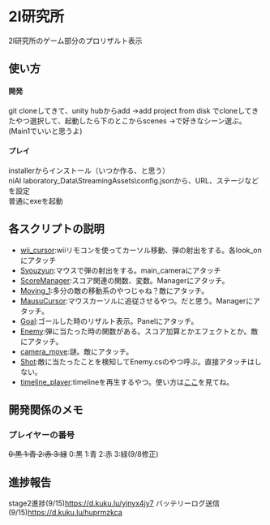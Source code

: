 # 2I研究所
2I研究所のゲーム部分のプロリザルト表示
## 使い方
#### 開発
git cloneしてきて、unity hubからadd ->add project from disk でcloneしてきたやつ選択して、起動したら下のとこからscenes ->で好きなシーン選ぶ。(Main1でいいと思うよ) 
#### プレイ
installerからインストール（いつか作る、と思う）<br>
niAI laboratory_Data\StreamingAssets\config.jsonから、URL、ステージなどを設定<br>
普通にexeを起動
## 各スクリプトの説明
* [wii_cursor](/Assets/scripts/WiiCursor.cs):wiiリモコンを使ってカーソル移動、弾の射出をする。各look_onにアタッチ
* [Syouzyun](/Assets/scripts/Syouzyun.cs):マウスで弾の射出をする。main_cameraにアタッチ
* [ScoreManager](/Assets/scripts/ScoreManager.cs):スコア関連の関数、変数。Managerにアタッチ。
* [Moving_1](/Assets/scripts/Moving_1.cs):多分の敵の移動系のやつじゃね？敵にアタッチ。
* [MausuCursor](/Assets/scripts/MausuCursor.cs):マウスカーソルに追従させるやつ。だと思う。Managerにアタッチ。
* [Goal](/Assets/scripts/Goal.cs):ゴールした時のリザルト表示。Panelにアタッチ。
* [Enemy](/Assets/scripts/Enemy.cs):弾に当たった時の関数がある。スコア加算とかエフェクトとか。敵にアタッチ。
* [camera_move](/Assets/scripts/camera_move.cs):謎。敵にアタッチ。
* [Shot](/Assets/Items/Shot.cs):敵に当たったことを検知してEnemy.csのやつ呼ぶ。直接アタッチはしない。
* [timeline_player](/Assets/Items/timeline_player.cs):timelineを再生するやつ。使い方は[ここ](https://d.kuku.lu/bjhngj7pc)を見てね。


## 開発関係のメモ
### プレイヤーの番号
~~0:黒 1:青 2:赤 3:緑~~
0:黒 1:青 2:赤 3:緑(9/8修正)
## 進捗報告
stage2進捗(9/15)https://d.kuku.lu/yjnyx4jy7
バッテリーログ送信(9/15)https://d.kuku.lu/huprmzkca



